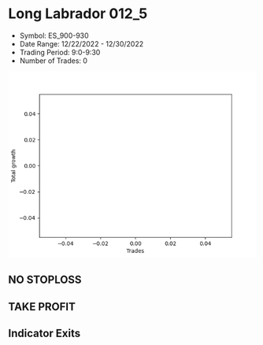 # Long Labrador 012_5 
- Symbol: ES_900-930
- Date Range: 12/22/2022 - 12/30/2022
- Trading Period: 9:0-9:30
- Number of Trades: 0

![Plot](LongLabrador012_5ES_900-930.png)
## NO STOPLOSS














## TAKE PROFIT











## Indicator Exits

